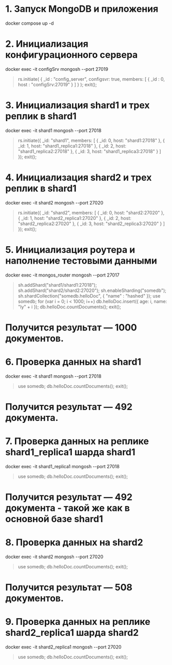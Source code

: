 # 1. Запуск MongoDB и приложения

docker compose up -d

# 2. Инициализация конфигурационного сервера

docker exec -it configSrv mongosh --port 27019

> rs.initiate(
  {
    _id : "config_server",
    configsvr: true,
    members: [
      { _id : 0, host : "configSrv:27019" }
    ]
  }
);
> exit();

# 3. Инициализация shard1 и трех реплик в shard1

docker exec -it shard1 mongosh --port 27018

> rs.initiate({
  _id: "shard1",
  members: [
    { _id: 0, host: "shard1:27018" },
    { _id: 1, host: "shard1_replica1:27018" },
    { _id: 2, host: "shard1_replica2:27018" },
    { _id: 3, host: "shard1_replica3:27018" }
  ]
});
> exit();

# 4. Инициализация shard2 и трех реплик в shard1

docker exec -it shard2 mongosh --port 27020

> rs.initiate({
  _id: "shard2",
  members: [
    { _id: 0, host: "shard2:27020" },
    { _id: 1, host: "shard2_replica1:27020" },
    { _id: 2, host: "shard2_replica2:27020" },
    { _id: 3, host: "shard2_replica3:27020" }
  ]
});
> exit();

# 5. Инициализация роутера и наполнение тестовыми данными

docker exec -it mongos_router mongosh --port 27017

> sh.addShard("shard1/shard1:27018");
> sh.addShard("shard2/shard2:27020");
> sh.enableSharding("somedb");
> sh.shardCollection("somedb.helloDoc", { "name" : "hashed" });
> use somedb;
> for (var i = 0; i < 1000; i++) db.helloDoc.insert({ age: i, name: "ly" + i });
> db.helloDoc.countDocuments();
> exit();

# Получится результат — 1000 документов.

# 6. Проверка данных на shard1

docker exec -it shard1 mongosh --port 27018

> use somedb;
> db.helloDoc.countDocuments();
> exit();

# Получится результат — 492 документа.

# 7. Проверка данных на реплике shard1_replica1 шарда shard1

docker exec -it shard1_replica1 mongosh --port 27018

> use somedb;
> db.helloDoc.countDocuments();
> exit();

# Получится результат — 492 документа - такой же как в основной базе shard1

# 8. Проверка данных на shard2

docker exec -it shard2 mongosh --port 27020

> use somedb;
> db.helloDoc.countDocuments();
> exit();

# Получится результат — 508 документов.

# 9. Проверка данных на реплике shard2_replica1 шарда shard2

docker exec -it shard2_replica1 mongosh --port 27020

> use somedb;
> db.helloDoc.countDocuments();
> exit();